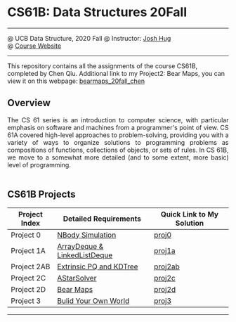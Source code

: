 # CS61B: Data Structures 20Fall

* * *

@ UCB Data Structure, 2020 Fall 
@ Instructor: [Josh Hug](https://www2.eecs.berkeley.edu/Faculty/Homepages/joshhug.html)   
@ [Course Website](https://fa20.datastructur.es/)  

* * *
This repository contains all the assignments of the course CS61B, completed by Chen Qiu.
Additional link to my Project2: Bear Maps, you can view it on this webpage: 
[bearmaps_20fall_chen](http://bearmaps-fa20-cq210829.herokuapp.com/)
## Overview

<p align="justify">
The CS 61 series is an introduction to computer science, with particular emphasis on software and machines from a programmer's point of view. CS 61A covered high-level approaches to problem-solving, providing you with a variety of ways to organize solutions to programming problems as compositions of functions, collections of objects, or sets of rules. In CS 61B, we move to a somewhat more detailed (and to some extent, more basic) level of programming.
<br><br>
</p>

## CS61B Projects
Project Index | Detailed Requirements | Quick Link to My Solution
--------------- | --------------- | ---------------
Project 0 | [NBody Simulation](https://fa20.datastructur.es/materials/proj/proj0/proj0) | [proj0](https://github.com/qcwssss/CS61B_20Fall/tree/master/proj0)
Project 1A | [ArrayDeque & LinkedListDeque](https://fa20.datastructur.es/materials/proj/proj1a/proj1aa) | [proj1a](https://github.com/qcwssss/CS61B_20Fall/tree/master/proj1a)
Project 2AB | [Extrinsic PQ and KDTree](https://fa20.datastructur.es/materials/proj/proj2ab/proj2ab) | [proj2ab](https://github.com/qcwssss/CS61B_20Fall/tree/master/proj2ab/bearmaps)
Project 2C | [AStarSolver](https://fa20.datastructur.es/materials/proj/proj2c/proj2c) | [proj2c](https://github.com/qcwssss/CS61B_20Fall/tree/master/proj2c/bearmaps)
Project 2D | [Bear Maps](https://fa20.datastructur.es/materials/proj/proj2d/proj2d) | [proj2d](https://github.com/qcwssss/CS61B_20Fall/tree/master/proj2d) 
Project 3 | [Bulid Your Own World](https://fa20.datastructur.es/materials/proj/proj3/proj3) | [proj3](https://github.com/qcwssss/CS61B_20Fall/tree/master/proj3)

* * *


